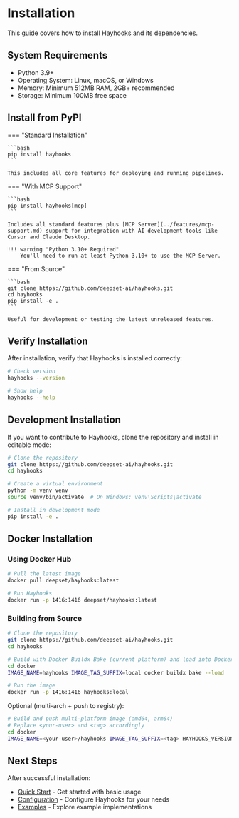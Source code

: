 # Installation

This guide covers how to install Hayhooks and its dependencies.

## System Requirements

- Python 3.9+
- Operating System: Linux, macOS, or Windows
- Memory: Minimum 512MB RAM, 2GB+ recommended
- Storage: Minimum 100MB free space

## Install from PyPI

=== "Standard Installation"

    ```bash
    pip install hayhooks
    ```

    This includes all core features for deploying and running pipelines.

=== "With MCP Support"

    ```bash
    pip install hayhooks[mcp]
    ```

    Includes all standard features plus [MCP Server](../features/mcp-support.md) support for integration with AI development tools like Cursor and Claude Desktop.

    !!! warning "Python 3.10+ Required"
        You'll need to run at least Python 3.10+ to use the MCP Server.

=== "From Source"

    ```bash
    git clone https://github.com/deepset-ai/hayhooks.git
    cd hayhooks
    pip install -e .
    ```

    Useful for development or testing the latest unreleased features.

## Verify Installation

After installation, verify that Hayhooks is installed correctly:

```bash
# Check version
hayhooks --version

# Show help
hayhooks --help
```

## Development Installation

If you want to contribute to Hayhooks, clone the repository and install in editable mode:

```bash
# Clone the repository
git clone https://github.com/deepset-ai/hayhooks.git
cd hayhooks

# Create a virtual environment
python -m venv venv
source venv/bin/activate  # On Windows: venv\Scripts\activate

# Install in development mode
pip install -e .
```

## Docker Installation

### Using Docker Hub

```bash
# Pull the latest image
docker pull deepset/hayhooks:latest

# Run Hayhooks
docker run -p 1416:1416 deepset/hayhooks:latest
```

### Building from Source

```bash
# Clone the repository
git clone https://github.com/deepset-ai/hayhooks.git
cd hayhooks

# Build with Docker Buildx Bake (current platform) and load into Docker
cd docker
IMAGE_NAME=hayhooks IMAGE_TAG_SUFFIX=local docker buildx bake --load

# Run the image
docker run -p 1416:1416 hayhooks:local
```

Optional (multi-arch + push to registry):

```bash
# Build and push multi-platform image (amd64, arm64)
# Replace <your-user> and <tag> accordingly
cd docker
IMAGE_NAME=<your-user>/hayhooks IMAGE_TAG_SUFFIX=<tag> HAYHOOKS_VERSION=<tag> docker buildx bake --push
```

## Next Steps

After successful installation:

- [Quick Start](quick-start.md) - Get started with basic usage
- [Configuration](configuration.md) - Configure Hayhooks for your needs
- [Examples](../examples/overview.md) - Explore example implementations

